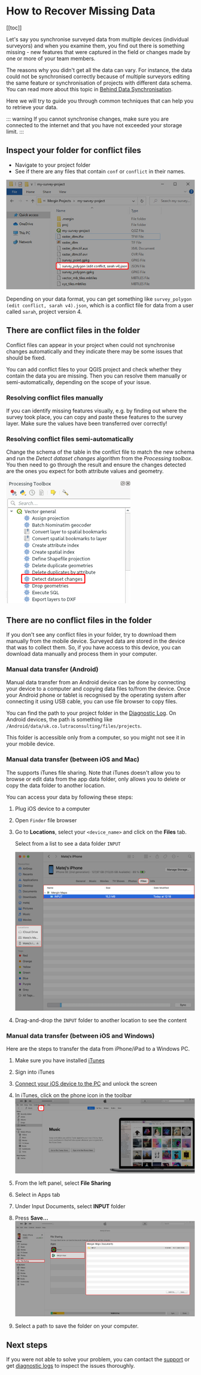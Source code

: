 # How to Recover Missing Data

[[toc]]

Let's say you synchronise surveyed data from multiple devices (individual surveyors) and when you examine them, you find out there is something missing - new features that were captured in the field or changes made by one or more of your team members.

The reasons why you didn't get all the data can vary. For instance, the data could not be synchronised correctly because of multiple surveyors editing the same feature or synchronisation of projects with different data schema. You can read more about this topic in [Behind Data Synchronisation](../synchronisation/).

Here we will try to guide you through common techniques that can help you to retrieve your data.

::: warning
If you cannot synchronise changes, make sure you are connected to the internet and that you have not exceeded your storage limit.
:::

## Inspect your folder for conflict files
- Navigate to your project folder
- See if there are any files that contain `conf` or `conflict` in their names. 

![Conflict file in PC folder](./folder-conflict-file.jpg "Conflict file in PC folder")

Depending on your data format, you can get something like `survey_polygon (edit conflict, sarah v4).json`, which is a conflict file for data from a user called `sarah`, project version 4.

## There are conflict files in the folder
Conflict files can appear in your project when <MainPlatformName /> could not synchronise changes automatically and they indicate there may be some issues that should be fixed.

You can add conflict files to your QGIS project and check whether they contain the data you are missing. Then you can resolve them manually or semi-automatically, depending on the scope of your issue.

### Resolving conflict files manually
If you can identify missing features visually, e.g. by finding out where the survey took place, you can copy and paste these features to the survey layer. Make sure the values have been transferred over correctly!

### Resolving conflict files semi-automatically
Change the schema of the table in the conflict file to match the new schema and run the *Detect dataset changes* algorithm from the *Processing toolbox*. You then need to go through the result and ensure the changes detected are the ones you expect for both attribute values and geometry.

![QGIS Processing toolbox Detect dataset changes](./qgis-detect-dataset-changes.jpg "QGIS Processing toolbox Detect dataset changes")

## There are no conflict files in the folder
If you don't see any conflict files in your folder, try to download them manually from the mobile device. Surveyed data are stored in the device that was to collect them. So, if you have access to this device, you can download data manually and process them in your computer.

### Manual data transfer (Android)
Manual data transfer from an Android device can be done by connecting your device to a computer and copying data files to/from the device. Once your Android phone or tablet is recognised by the operating system after connecting it using USB cable, you can use file browser to copy files. 

You can find the path to your <MainPlatformName /> project folder in the [Diagnostic Log](../../misc/troubleshoot/#diagnostic-log-on-mergin-maps-mobile-app). On Android devices, the path is something like `/Android/data/uk.co.lutraconsulting/files/projects`.

This folder is accessible only from a computer, so you might not see it in your mobile device.

### Manual data transfer (between iOS and Mac)
The <MobileAppNameShort /> supports iTunes file sharing. Note that iTunes doesn't allow you to browse or edit data from the app data folder, only allows you to delete or copy the data folder to another location. 

You can access your data by following these steps:

1. Plug iOS device to a computer

2. Open `Finder` file browser

3. Go to **Locations**, select your `<device_name>` and click on the **Files** tab. 

   Select **<MainPlatformName />** from a list to see a data folder `INPUT`
   
   ![Mergin Maps mobile app files accessed through iTunes](./itunes2.jpg "Mergin Maps mobile app files accessed through iTunes")

4. Drag-and-drop the `INPUT` folder to another location to see the content

### Manual data transfer (between iOS and Windows)
Here are the steps to transfer the data from iPhone/iPad to a Windows PC.

1. Make sure you have installed [iTunes](https://support.apple.com/en-us/HT210384)

2. Sign into iTunes

3. [Connect your iOS device to the PC](https://support.apple.com/en-gb/guide/iphone/iph42d9b3178/15.0/ios/15.0) and unlock the screen

4. In iTunes, click on the phone icon in the toolbar
   ![iTunes phone icon](./ios_itunes.jpg "iTunes phone icon")

5. From the left panel, select **File Sharing**

6. Select **<MainPlatformName />** in Apps tab

7. Under Input Documents, select **INPUT** folder

8. Press **Save...**
   ![iTunes save Mergin Maps mobile app files](./ios_itunes_merginmaps.jpg "iTunes save Mergin Maps mobile app files")

9. Select a path to save the folder on your computer.

## Next steps
If you were not able to solve your problem, you can contact the [support](../../misc/troubleshoot/#support) or get [diagnostic logs](../../misc/troubleshoot/#diagnostic-logs) to inspect the issues thoroughly.

<CommunityJoin />

